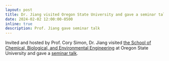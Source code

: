```yaml
---
layout: post
title: Dr. Jiang visited Oregon State University and gave a seminar talk
date: 2024-02-02 12:00:00-0500
inline: true
description: Prof. Jiang gave seminar talk
---
```


Invited and hosted by Prof. Cory Simon, Dr. Jiang visited [the School of Chemical, Biological, and Environmental Engineering](https://engineering.oregonstate.edu/CBEE/about) at Oregon State University and gave a [seminar talk](https://engineering.oregonstate.edu/events/toward-sustainable-intensified-food-and-chemical-productions-process-systems-engineering).
